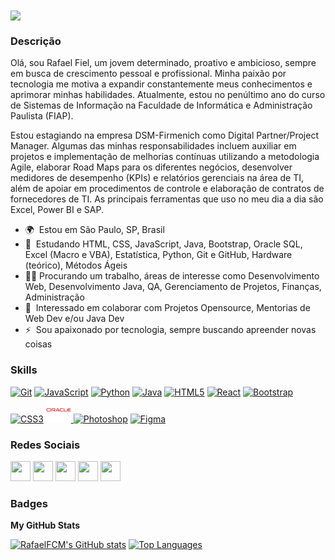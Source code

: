 <img align="center" height="200" style="" src="https://i.imgur.com/Tznn1IZ.gif"/>

### Descrição

Olá, sou Rafael Fiel, um jovem determinado, proativo e ambicioso, sempre em busca de crescimento pessoal e profissional. Minha paixão por tecnologia me motiva a expandir constantemente meus conhecimentos e aprimorar minhas habilidades. Atualmente, estou no penúltimo ano do curso de Sistemas de Informação na Faculdade de Informática e Administração Paulista (FIAP).

Estou estagiando na empresa DSM-Firmenich como Digital Partner/Project Manager. Algumas das minhas responsabilidades incluem auxiliar em projetos e implementação de melhorias contínuas utilizando a metodologia Agile, elaborar Road Maps para os diferentes negócios, desenvolver medidores de desempenho (KPIs) e relatórios gerenciais na área de TI, além de apoiar em procedimentos de controle e elaboração de contratos de fornecedores de TI. As principais ferramentas que uso no meu dia a dia são Excel, Power BI e SAP.

* 🌍  Estou em São Paulo, SP, Brasil 
* 🧠  Estudando HTML, CSS, JavaScript, Java, Bootstrap, Oracle SQL, Excel (Macro e VBA), Estatística, Python, Git e GitHub, Hardware (teórico), Métodos Ágeis
* 🧑‍💻  Procurando um trabalho, áreas de interesse como Desenvolvimento Web, Desenvolvimento Java, QA, Gerenciamento de Projetos, Finanças, Administração
* 🤝  Interessado em colaborar com Projetos Opensource, Mentorias de Web Dev e/ou Java Dev 
* ⚡  Sou apaixonado por tecnologia, sempre buscando apreender novas coisas

### Skills

<p align="left"> 
<a href="https://git-scm.com/" target="_blank" rel="noreferrer"><img src="https://raw.githubusercontent.com/danielcranney/readme-generator/main/public/icons/skills/git-colored.svg" width="36" height="36" alt="Git" /></a> 
<a href="https://developer.mozilla.org/en-US/docs/Web/JavaScript" target="_blank" rel="noreferrer"><img src="https://raw.githubusercontent.com/danielcranney/readme-generator/main/public/icons/skills/javascript-colored.svg" width="36" height="36" alt="JavaScript" /></a> <a href="https://www.python.org/" target="_blank" rel="noreferrer"><img src="https://raw.githubusercontent.com/danielcranney/readme-generator/main/public/icons/skills/python-colored.svg" width="36" height="36" alt="Python" /></a>
<a href="https://www.oracle.com/java/" target="_blank" rel="noreferrer"><img src="https://raw.githubusercontent.com/danielcranney/readme-generator/main/public/icons/skills/java-colored.svg" width="36" height="36" alt="Java" /></a> 
<a href="https://developer.mozilla.org/en-US/docs/Glossary/HTML5" target="_blank" rel="noreferrer"><img src="https://raw.githubusercontent.com/danielcranney/readme-generator/main/public/icons/skills/html5-colored.svg" width="36" height="36" alt="HTML5" /></a> 
<a href="https://reactjs.org/" target="_blank" rel="noreferrer"><img src="https://raw.githubusercontent.com/danielcranney/readme-generator/main/public/icons/skills/react-colored.svg" width="36" height="36" alt="React" /></a> 
<a href="https://getbootstrap.com/" target="_blank" rel="noreferrer"><img src="https://raw.githubusercontent.com/danielcranney/readme-generator/main/public/icons/skills/bootstrap-colored.svg" width="36" height="36" alt="Bootstrap" /></a> 
<a href="https://www.w3.org/TR/CSS/#css" target="_blank" rel="noreferrer"><img src="https://raw.githubusercontent.com/danielcranney/readme-generator/main/public/icons/skills/css3-colored.svg" width="36" height="36" alt="CSS3" /></a> 
<a href="https://www.oracle.com/" target="_blank" rel="noreferrer"> <img src="https://raw.githubusercontent.com/devicons/devicon/master/icons/oracle/oracle-original.svg" alt="oracle" width="40" height="40"/> </a> 
<a href="https://www.adobe.com/uk/products/photoshop.html" target="_blank" rel="noreferrer"><img src="https://raw.githubusercontent.com/danielcranney/readme-generator/main/public/icons/skills/photoshop-colored.svg" width="36" height="36" alt="Photoshop" /></a> 
<a href="https://www.figma.com/" target="_blank" rel="noreferrer"><img src="https://raw.githubusercontent.com/danielcranney/readme-generator/main/public/icons/skills/figma-colored.svg" width="36" height="36" alt="Figma" /></a> 
</p> 

### Redes Sociais

<p align="left"> <a href="https://discord.com/users/RafaelFiel01#2678" target="_blank" rel="noreferrer"><img src="https://raw.githubusercontent.com/danielcranney/readme-generator/main/public/icons/socials/discord.svg" width="32" height="32" /></a> <a href="https://www.github.com/RafaelFCM" target="_blank" rel="noreferrer"><img src="https://raw.githubusercontent.com/danielcranney/readme-generator/main/public/icons/socials/github.svg" width="32" height="32" /></a> <a href="https://instagram.com/rafa.fiel01?igshid=YmMyMTA2M2Y=" target="_blank" rel="noreferrer"><img src="https://raw.githubusercontent.com/danielcranney/readme-generator/main/public/icons/socials/instagram.svg" width="32" height="32" /></a> <a href="https://www.linkedin.com/in/rafaelfcm" target="_blank" rel="noreferrer"><img src="https://raw.githubusercontent.com/danielcranney/readme-generator/main/public/icons/socials/linkedin.svg" width="32" height="32" /></a> <a href="https://www.stackoverflow.com/users/21127516/rafael-fiel" target="_blank" rel="noreferrer"><img src="https://raw.githubusercontent.com/danielcranney/readme-generator/main/public/icons/socials/stackoverflow.svg" width="32" height="32" /></a></p>

### Badges

<b>My GitHub Stats</b>

<a href="http://www.github.com/RafaelFCM"><img src="https://github-readme-stats.vercel.app/api?username=RafaelFCM&show_icons=true&hide=&count_private=true&title_color=0891b2&text_color=ffffff&icon_color=0891b2&bg_color=1c1917&hide_border=true&show_icons=true" alt="RafaelFCM's GitHub stats" /></a>
<a href="https://github.com/RafaelFCM" align="left"><img src="https://github-readme-stats.vercel.app/api/top-langs/?username=RafaelFCM&langs_count=10&title_color=0891b2&text_color=ffffff&icon_color=0891b2&bg_color=1c1917&hide_border=true&locale=en&custom_title=Top%20%Languages" alt="Top Languages" /></a>
